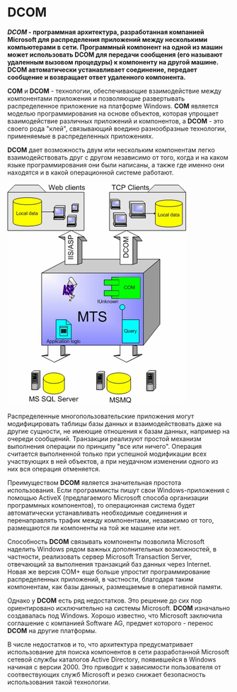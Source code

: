 # DCOM
***DCOM* - программная архитектура, разработанная компанией Microsoft для распределения приложений между несколькими компьютерами в сети. Программный компонент на одной из машин может использовать **DCOM** для передачи сообщения (его называют удаленным вызовом процедуры) к компоненту на другой машине. **DCOM** автоматически устанавливает соединение, передает сообщение и возвращает ответ удаленного компонента.**

**COM** и **DCOM** - технологии, обеспечивающие взаимодействие между компонентами приложения и позволяющие развертывать распределенное приложение на платформе Windows. **COM** является моделью программирования на основе объектов, которая упрощает взаимодействие различных приложений и компонентов, а **DCOM** - это своего рода "клей", связывающий воедино разнообразные технологии, применяемые в распределенных приложениях. 

**DCOM** дает возможность двум или нескольким компонентам легко взаимодействовать друг с другом независимо от того, когда и на каком языке программирования они были написаны, а также где именно они находятся и в какой операционной системе работают.

![](lec4_97_ris_1.jpg)

Распределенные многопользовательские приложения могут модифицировать таблицы базы данных и взаимодействовать даже на другие сущности, не имеющие отношения к базам данных, например на очереди сообщений. Транзакции реализуют простой механизм выполнения операции по принципу "все или ничего". Операция считается выполненной только при успешной модификации всех участвующих в ней объектов, а при неудачном изменении одного из них вся операция отменяется.

Преимуществом **DCOM** является значительная простота использования. Если программисты пишут свои Windows-приложения с помощью ActiveX (предлагаемого Microsoft способа организации программных компонентов), то операционная система будет автоматически устанавливать необходимые соединения и перенаправлять трафик между компонентами, независимо от того, размещаются ли компоненты на той же машине или нет.

Способность **DCOM** связывать компоненты позволила Microsoft наделить Windows рядом важных дополнительных возможностей, в частности, реализовать сервер Microsoft Transaction Server, отвечающий за выполнения транзакций баз данных через Internet. Новая же версия COM+ еще больше упростит программирование распределенных приложений, в частности, благодаря таким компонентам, как базы данных, размещаемые в оперативной памяти.

Однако у **DCOM** есть ряд недостатков. Это решение до сих пор ориентировано исключительно на системы Microsoft. **DCOM** изначально создавалась под Windows. Хорошо известно, что Microsoft заключила соглашение с компанией Software AG, предмет которого - перенос **DCOM** на другие платформы.

В числе недостатков и то, что архитектура предусматривает использование для поиска компонентов в сети разработанной Microsoft сетевой службы каталогов Active Directory, появившейся в Windows начиная с версии 2000. Это приводит к зависимости пользователя от соотвествующих служб Microsoft и резко снижает безопасность использования такой технологии.
